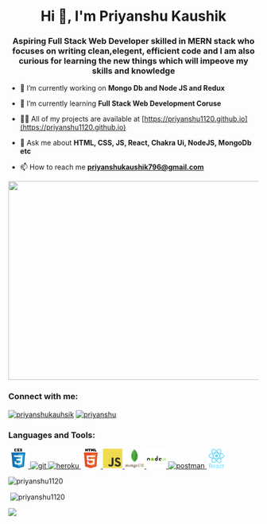 <h1 align="center">Hi 👋, I'm Priyanshu Kaushik</h1>
<h3 align="center">Aspiring Full Stack Web Developer skilled in MERN stack who focuses on writing clean,elegent, efficient code and I am  also curious for learning the new things which will impeove my skills and knowledge</h3>

- 🔭 I’m currently working on **Mongo Db and Node JS and Redux**

- 🌱 I’m currently learning **Full Stack Web Development Coruse**

- 👨‍💻 All of my projects are available at [https://priyanshu1120.github.io](https://priyanshu1120.github.io)

- 💬 Ask me about **HTML, CSS, JS, React, Chakra Ui, NodeJS, MongoDb etc**

- 📫 How to reach me **priyanshukaushik796@gmail.com**


<img src="https://www.techieapps.com/wp-content/uploads/2018/12/hire-full-stack-developers-1.gif" height="400" width="800"  align="center"/>

<br/>




<h3 align="left">Connect with me:</h3>
<p align="left">
<a href="https://linkedin.com/in/priyanshu-kaushik-426422210/" target="blank"><img align="center" src="https://raw.githubusercontent.com/rahuldkjain/github-profile-readme-generator/master/src/images/icons/Social/linked-in-alt.svg" alt="priyanshukauhsik" height="30" width="40" /></a>
<a href="https://fb.com/priyanshu1120" target="blank"><img align="center" src="https://raw.githubusercontent.com/rahuldkjain/github-profile-readme-generator/master/src/images/icons/Social/facebook.svg" alt="priyanshu" height="30" width="40" /></a>
</p>



<h3 align="left">Languages and Tools:</h3>
<p align="left"> <a href="https://www.w3schools.com/css/" target="_blank" rel="noreferrer"> <img src="https://raw.githubusercontent.com/devicons/devicon/master/icons/css3/css3-original-wordmark.svg" alt="css3" width="40" height="40"/> </a> <a href="https://git-scm.com/" target="_blank" rel="noreferrer"> <img src="https://www.vectorlogo.zone/logos/git-scm/git-scm-icon.svg" alt="git" width="40" height="40"/> </a> <a href="https://heroku.com" target="_blank" rel="noreferrer"> <img src="https://www.vectorlogo.zone/logos/heroku/heroku-icon.svg" alt="heroku" width="40" height="40"/> </a> <a href="https://www.w3.org/html/" target="_blank" rel="noreferrer"> <img src="https://raw.githubusercontent.com/devicons/devicon/master/icons/html5/html5-original-wordmark.svg" alt="html5" width="40" height="40"/> </a> <a href="https://developer.mozilla.org/en-US/docs/Web/JavaScript" target="_blank" rel="noreferrer"> <img src="https://raw.githubusercontent.com/devicons/devicon/master/icons/javascript/javascript-original.svg" alt="javascript" width="40" height="40"/> </a> <a href="https://www.mongodb.com/" target="_blank" rel="noreferrer"> <img src="https://raw.githubusercontent.com/devicons/devicon/master/icons/mongodb/mongodb-original-wordmark.svg" alt="mongodb" width="40" height="40"/> </a> <a href="https://nodejs.org" target="_blank" rel="noreferrer"> <img src="https://raw.githubusercontent.com/devicons/devicon/master/icons/nodejs/nodejs-original-wordmark.svg" alt="nodejs" width="40" height="40"/> </a> <a href="https://postman.com" target="_blank" rel="noreferrer"> <img src="https://www.vectorlogo.zone/logos/getpostman/getpostman-icon.svg" alt="postman" width="40" height="40"/> </a> <a href="https://reactjs.org/" target="_blank" rel="noreferrer"> <img src="https://raw.githubusercontent.com/devicons/devicon/master/icons/react/react-original-wordmark.svg" alt="react" width="40" height="40"/> </a> </p>

<p><img align="left" src="https://github-readme-stats.vercel.app/api/top-langs?username=priyanshu1120&show_icons=true&locale=en&layout=compact" alt="priyanshu1120" /></p>

<br/>

<p>&nbsp;<img align="center" src="https://github-readme-stats.vercel.app/api?username=priyanshu1120&show_icons=true&locale=en" alt="priyanshu1120" /></p>
<p>
  <img src="https://activity-graph.herokuapp.com/graph?username=priyanshu1120&show_icons=true&count_private=true&include_all_commits=true&theme=minimal&hide_border=true&radius=4" />
</p>

